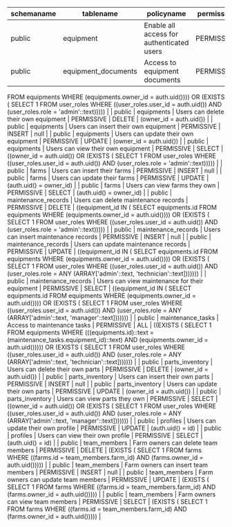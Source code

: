 | schemaname | tablename           | policyname                                     | permissive | cmd    | qual                                                                                                                                                                                                                                                                                                                      |
| ---------- | ------------------- | ---------------------------------------------- | ---------- | ------ | ------------------------------------------------------------------------------------------------------------------------------------------------------------------------------------------------------------------------------------------------------------------------------------------------------------------------- |
| public     | equipment           | Enable all access for authenticated users      | PERMISSIVE | ALL    | true                                                                                                                                                                                                                                                                                                                      |
| public     | equipment_documents | Access to equipment documents                  | PERMISSIVE | ALL    | ((equipment_id IN ( SELECT equipments.id
   FROM equipments
  WHERE (equipments.owner_id = auth.uid()))) OR (EXISTS ( SELECT 1
   FROM user_roles
  WHERE ((user_roles.user_id = auth.uid()) AND (user_roles.role = 'admin'::text)))))                                                                                    |
| public     | equipments          | Users can delete their own equipment           | PERMISSIVE | DELETE | (owner_id = auth.uid())                                                                                                                                                                                                                                                                                                   |
| public     | equipments          | Users can insert their own equipment           | PERMISSIVE | INSERT | null                                                                                                                                                                                                                                                                                                                      |
| public     | equipments          | Users can update their own equipment           | PERMISSIVE | UPDATE | (owner_id = auth.uid())                                                                                                                                                                                                                                                                                                   |
| public     | equipments          | Users can view their own equipment             | PERMISSIVE | SELECT | ((owner_id = auth.uid()) OR (EXISTS ( SELECT 1
   FROM user_roles
  WHERE ((user_roles.user_id = auth.uid()) AND (user_roles.role = 'admin'::text)))))                                                                                                                                                                    |
| public     | farms               | Users can insert their farms                   | PERMISSIVE | INSERT | null                                                                                                                                                                                                                                                                                                                      |
| public     | farms               | Users can update their farms                   | PERMISSIVE | UPDATE | (auth.uid() = owner_id)                                                                                                                                                                                                                                                                                                   |
| public     | farms               | Users can view farms they own                  | PERMISSIVE | SELECT | (auth.uid() = owner_id)                                                                                                                                                                                                                                                                                                   |
| public     | maintenance_records | Users can delete maintenance records           | PERMISSIVE | DELETE | ((equipment_id IN ( SELECT equipments.id
   FROM equipments
  WHERE (equipments.owner_id = auth.uid()))) OR (EXISTS ( SELECT 1
   FROM user_roles
  WHERE ((user_roles.user_id = auth.uid()) AND (user_roles.role = 'admin'::text)))))                                                                                    |
| public     | maintenance_records | Users can insert maintenance records           | PERMISSIVE | INSERT | null                                                                                                                                                                                                                                                                                                                      |
| public     | maintenance_records | Users can update maintenance records           | PERMISSIVE | UPDATE | ((equipment_id IN ( SELECT equipments.id
   FROM equipments
  WHERE (equipments.owner_id = auth.uid()))) OR (EXISTS ( SELECT 1
   FROM user_roles
  WHERE ((user_roles.user_id = auth.uid()) AND (user_roles.role = ANY (ARRAY['admin'::text, 'technician'::text]))))))                                                   |
| public     | maintenance_records | Users can view maintenance for their equipment | PERMISSIVE | SELECT | ((equipment_id IN ( SELECT equipments.id
   FROM equipments
  WHERE (equipments.owner_id = auth.uid()))) OR (EXISTS ( SELECT 1
   FROM user_roles
  WHERE ((user_roles.user_id = auth.uid()) AND (user_roles.role = ANY (ARRAY['admin'::text, 'manager'::text]))))))                                                      |
| public     | maintenance_tasks   | Access to maintenance tasks                    | PERMISSIVE | ALL    | ((EXISTS ( SELECT 1
   FROM equipments
  WHERE (((equipments.id)::text = (maintenance_tasks.equipment_id)::text) AND (equipments.owner_id = auth.uid())))) OR (EXISTS ( SELECT 1
   FROM user_roles
  WHERE ((user_roles.user_id = auth.uid()) AND (user_roles.role = ANY (ARRAY['admin'::text, 'technician'::text])))))) |
| public     | parts_inventory     | Users can delete their own parts               | PERMISSIVE | DELETE | (owner_id = auth.uid())                                                                                                                                                                                                                                                                                                   |
| public     | parts_inventory     | Users can insert their own parts               | PERMISSIVE | INSERT | null                                                                                                                                                                                                                                                                                                                      |
| public     | parts_inventory     | Users can update their own parts               | PERMISSIVE | UPDATE | (owner_id = auth.uid())                                                                                                                                                                                                                                                                                                   |
| public     | parts_inventory     | Users can view parts they own                  | PERMISSIVE | SELECT | ((owner_id = auth.uid()) OR (EXISTS ( SELECT 1
   FROM user_roles
  WHERE ((user_roles.user_id = auth.uid()) AND (user_roles.role = ANY (ARRAY['admin'::text, 'manager'::text]))))))                                                                                                                                      |
| public     | profiles            | Users can update their own profile             | PERMISSIVE | UPDATE | (auth.uid() = id)                                                                                                                                                                                                                                                                                                         |
| public     | profiles            | Users can view their own profile               | PERMISSIVE | SELECT | (auth.uid() = id)                                                                                                                                                                                                                                                                                                         |
| public     | team_members        | Farm owners can delete team members            | PERMISSIVE | DELETE | (EXISTS ( SELECT 1
   FROM farms
  WHERE ((farms.id = team_members.farm_id) AND (farms.owner_id = auth.uid()))))                                                                                                                                                                                                          |
| public     | team_members        | Farm owners can insert team members            | PERMISSIVE | INSERT | null                                                                                                                                                                                                                                                                                                                      |
| public     | team_members        | Farm owners can update team members            | PERMISSIVE | UPDATE | (EXISTS ( SELECT 1
   FROM farms
  WHERE ((farms.id = team_members.farm_id) AND (farms.owner_id = auth.uid()))))                                                                                                                                                                                                          |
| public     | team_members        | Farm owners can view team members              | PERMISSIVE | SELECT | (EXISTS ( SELECT 1
   FROM farms
  WHERE ((farms.id = team_members.farm_id) AND (farms.owner_id = auth.uid()))))                                                                                                                                                                                                          |
